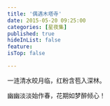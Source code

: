 ```yaml
---
title: '偶遇木塔寺'
date: 2015-05-20 09:25:00
categories: [星夜集]
published: true
hideInList: false
feature: 
isTop: false

---
```


一涟清水皎月临，红粉含苞入深林。

幽幽淡淡始作春，花期如梦醉倾心！

